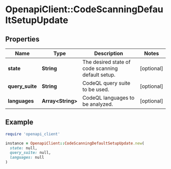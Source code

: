 # OpenapiClient::CodeScanningDefaultSetupUpdate

## Properties

| Name | Type | Description | Notes |
| ---- | ---- | ----------- | ----- |
| **state** | **String** | The desired state of code scanning default setup. | [optional] |
| **query_suite** | **String** | CodeQL query suite to be used. | [optional] |
| **languages** | **Array&lt;String&gt;** | CodeQL languages to be analyzed. | [optional] |

## Example

```ruby
require 'openapi_client'

instance = OpenapiClient::CodeScanningDefaultSetupUpdate.new(
  state: null,
  query_suite: null,
  languages: null
)
```

